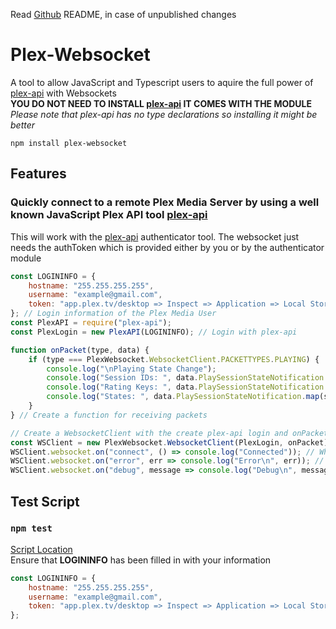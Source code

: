 Read [Github](https://github.com/Forbidden-Duck/plex-websocket) README, in case of unpublished changes
# Plex-Websocket
A tool to allow JavaScript and Typescript users to aquire the full power of [plex-api](https://github.com/phillipj/node-plex-api) with Websockets\
**YOU DO NOT NEED TO INSTALL [plex-api](https://github.com/phillipj/node-plex-api) IT COMES WITH THE MODULE**\
*Please note that plex-api has no type declarations so installing it might be better*
```
npm install plex-websocket
```

## **Features**

### Quickly connect to a remote Plex Media Server by using a well known JavaScript Plex API tool [plex-api](https://github.com/phillipj/node-plex-api)
This will work with the [plex-api](https://github.com/phillipj/node-plex-api) authenticator tool. The websocket just needs the authToken which is provided either by you or by the authenticator module

```js
const LOGININFO = {
    hostname: "255.255.255.255",
    username: "example@gmail.com",
    token: "app.plex.tv/desktop => Inspect => Application => Local Storage => myPlexAccessToken"
}; // Login information of the Plex Media User
const PlexAPI = require("plex-api");
const PlexLogin = new PlexAPI(LOGININFO); // Login with plex-api

function onPacket(type, data) {
    if (type === PlexWebsocket.WebsocketClient.PACKETTYPES.PLAYING) {
        console.log("\nPlaying State Change");
        console.log("Session IDs: ", data.PlaySessionStateNotification.map(session => session.sessionKey).join(", "));
        console.log("Rating Keys: ", data.PlaySessionStateNotification.map(session => session.ratingKey).join(", "));
        console.log("States: ", data.PlaySessionStateNotification.map(session => session.state).join(", "));
    }
} // Create a function for receiving packets

// Create a WebsocketClient with the create plex-api login and onPacket function
const WSClient = new PlexWebsocket.WebsocketClient(PlexLogin, onPacket);
WSClient.websocket.on("connect", () => console.log("Connected")); // When a successful connection is made
WSClient.websocket.on("error", err => console.log("Error\n", err)); // When an error occurs (Will terminate program)
WSClient.websocket.on("debug", message => console.log("Debug\n", message)); // Debug event for errors
```

## **Test Script**

### `npm test`
[Script Location](https://github.com/Forbidden-Duck/plex-websocket/tree/master/example/watchSessions.js)\
Ensure that **LOGININFO** has been filled in with your information
```js
const LOGININFO = {
    hostname: "255.255.255.255",
    username: "example@gmail.com",
    token: "app.plex.tv/desktop => Inspect => Application => Local Storage => myPlexAccessToken"
};
```
